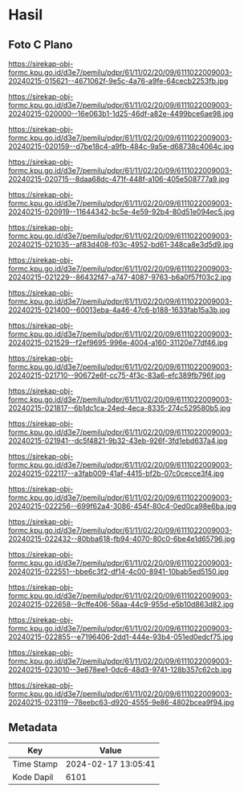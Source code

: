 # Hasil

## Foto C Plano

https://sirekap-obj-formc.kpu.go.id/d3e7/pemilu/pdpr/61/11/02/20/09/6111022009003-20240215-015621--4671062f-9e5c-4a76-a9fe-64cecb2253fb.jpg

https://sirekap-obj-formc.kpu.go.id/d3e7/pemilu/pdpr/61/11/02/20/09/6111022009003-20240215-020000--16e063b1-1d25-46df-a82e-4499bce6ae98.jpg

https://sirekap-obj-formc.kpu.go.id/d3e7/pemilu/pdpr/61/11/02/20/09/6111022009003-20240215-020159--d7be18c4-a9fb-484c-9a5e-d68738c4064c.jpg

https://sirekap-obj-formc.kpu.go.id/d3e7/pemilu/pdpr/61/11/02/20/09/6111022009003-20240215-020715--8daa68dc-471f-448f-a106-405e508777a9.jpg

https://sirekap-obj-formc.kpu.go.id/d3e7/pemilu/pdpr/61/11/02/20/09/6111022009003-20240215-020919--11644342-bc5e-4e59-92b4-80d51e094ec5.jpg

https://sirekap-obj-formc.kpu.go.id/d3e7/pemilu/pdpr/61/11/02/20/09/6111022009003-20240215-021035--af83d408-f03c-4952-bd61-348ca8e3d5d9.jpg

https://sirekap-obj-formc.kpu.go.id/d3e7/pemilu/pdpr/61/11/02/20/09/6111022009003-20240215-021229--86432f47-a747-4087-9763-b6a0f57f03c2.jpg

https://sirekap-obj-formc.kpu.go.id/d3e7/pemilu/pdpr/61/11/02/20/09/6111022009003-20240215-021400--60013eba-4a46-47c6-b188-1633fab15a3b.jpg

https://sirekap-obj-formc.kpu.go.id/d3e7/pemilu/pdpr/61/11/02/20/09/6111022009003-20240215-021529--f2ef9695-996e-4004-a160-31120e77df46.jpg

https://sirekap-obj-formc.kpu.go.id/d3e7/pemilu/pdpr/61/11/02/20/09/6111022009003-20240215-021710--90672e6f-cc75-4f3c-83a6-efc389fb796f.jpg

https://sirekap-obj-formc.kpu.go.id/d3e7/pemilu/pdpr/61/11/02/20/09/6111022009003-20240215-021817--6b1dc1ca-24ed-4eca-8335-274c529580b5.jpg

https://sirekap-obj-formc.kpu.go.id/d3e7/pemilu/pdpr/61/11/02/20/09/6111022009003-20240215-021941--dc5f4821-9b32-43eb-926f-3fd1ebd637a4.jpg

https://sirekap-obj-formc.kpu.go.id/d3e7/pemilu/pdpr/61/11/02/20/09/6111022009003-20240215-022117--a3fab009-41af-4415-bf2b-07c0cecce3f4.jpg

https://sirekap-obj-formc.kpu.go.id/d3e7/pemilu/pdpr/61/11/02/20/09/6111022009003-20240215-022256--699f62a4-3086-454f-80c4-0ed0ca98e6ba.jpg

https://sirekap-obj-formc.kpu.go.id/d3e7/pemilu/pdpr/61/11/02/20/09/6111022009003-20240215-022432--80bba618-fb94-4070-80c0-6be4e1d65796.jpg

https://sirekap-obj-formc.kpu.go.id/d3e7/pemilu/pdpr/61/11/02/20/09/6111022009003-20240215-022551--bbe6c3f2-df14-4c00-8941-10bab5ed5150.jpg

https://sirekap-obj-formc.kpu.go.id/d3e7/pemilu/pdpr/61/11/02/20/09/6111022009003-20240215-022658--9cffe406-56aa-44c9-955d-e5b10d863d82.jpg

https://sirekap-obj-formc.kpu.go.id/d3e7/pemilu/pdpr/61/11/02/20/09/6111022009003-20240215-022855--e7196406-2dd1-444e-93b4-051ed0edcf75.jpg

https://sirekap-obj-formc.kpu.go.id/d3e7/pemilu/pdpr/61/11/02/20/09/6111022009003-20240215-023010--3e678ee1-0dc6-48d3-9741-128b357c62cb.jpg

https://sirekap-obj-formc.kpu.go.id/d3e7/pemilu/pdpr/61/11/02/20/09/6111022009003-20240215-023119--78eebc63-d920-4555-9e86-4802bcea9f94.jpg


## Metadata

| Key        | Value               |
| ---------- | ------------------- |
| Time Stamp | 2024-02-17 13:05:41 |
| Kode Dapil | 6101                |



